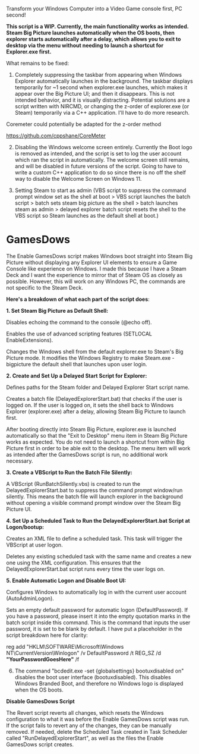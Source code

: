 Transform your Windows Computer into a Video Game console first, PC second!

**This script is a WIP. Currently, the main functionality works as intended. Steam Big Picture launches automatically when the OS boots, then explorer starts automatically after a delay, which allows you to exit to desktop via the menu without needing to launch a shortcut for Explorer.exe first.**

What remains to be fixed:

1. Completely suppressing the taskbar from appearing when Windows Explorer automatically launches in the background. The taskbar displays temporarily for ~1 second when explorer.exe launches, which makes it appear over the Big Picture UI; and then it disappears. This is not intended behavior, and it is visually distracting. Potential solutions are a script written with NIRCMD, or changing the z-order of explorer.exe (or Steam) temporarily via a C++ application. I'll have to do more research.

Coremeter could potentially be adapted for the z-order method

https://github.com/cppshane/CoreMeter

2. Disabling the Windows welcome screen entirely. Currently the Boot logo is removed as intended, and the script is set to log the user account which ran the script in automatically. The welcome screen still remains, and will be disabled in future versions of the script. Going to have to write a custom C++ application to do so since there is no off the shelf way to disable the Welcome Screen on Windows 11.

3. Setting Steam to start as admin (VBS script to suppress the command prompt window set as the shell at boot > VBS script launches the batch script > batch sets steam big picture as the shell > batch launches steam as admin > delayed explorer batch script resets the shell to the VBS script so Steam launches as the default shell at boot.)

# GamesDows
The Enable GamesDows script makes Windows boot straight into Steam Big Picture without displaying any Explorer UI elements to ensure a Game Console like experience on Windows. I made this because I have a Steam Deck and I want the experience to mirror that of Steam OS as closely as possible. However, this will work on any Windows PC, the commands are not specific to the Steam Deck.

**Here's a breakdown of what each part of the script does**:

**1. Set Steam Big Picture as Default Shell:**

Disables echoing the command to the console (@echo off).

Enables the use of advanced scripting features (SETLOCAL EnableExtensions).

Changes the Windows shell from the default explorer.exe to Steam's Big Picture mode. It modifies the Windows Registry to make Steam.exe -bigpicture the default shell that launches upon user login.

**2. Create and Set Up a Delayed Start Script for Explorer:**

Defines paths for the Steam folder and Delayed Explorer Start script name.

Creates a batch file (DelayedExplorerStart.bat) that checks if the user is logged on. If the user is logged on, it sets the shell back to Windows Explorer (explorer.exe) after a delay, allowing Steam Big Picture to launch first. 

After booting directly into Steam Big Picture, explorer.exe is launched automatically so that the "Exit to Desktop" menu item in Steam Big Picture works as expected. You do not need to launch a shortcut from within Big Picture first in order to be able exit to the desktop. The menu item will work as intended after the GamesDows script is run, no additional work necessary.

**3. Create a VBScript to Run the Batch File Silently:**

A VBScript (RunBatchSilently.vbs) is created to run the DelayedExplorerStart.bat to suppress the command prompt window/run silently. This means the batch file will launch explorer in the background without opening a visible command prompt window over the Steam Big Picture UI.

**4. Set Up a Scheduled Task to Run the DelayedExplorerStart.bat Script at Logon/bootup:**

Creates an XML file to define a scheduled task. This task will trigger the VBScript at user logon.

Deletes any existing scheduled task with the same name and creates a new one using the XML configuration. This ensures that the DelayedExplorerStart.bat script runs every time the user logs on.

**5. Enable Automatic Logon and Disable Boot UI:**

Configures Windows to automatically log in with the current user account (AutoAdminLogon).

Sets an empty default password for automatic logon (DefaultPassword). If you have a password, please insert it into the empty quotation marks in the batch script inside this command. This is the command that inputs the user password, it is set to be blank by default. I have put a placeholder in the script breakdown here for clarity: 

reg add "HKLM\SOFTWARE\Microsoft\Windows NT\CurrentVersion\Winlogon" /v DefaultPassword /t REG_SZ /d **"YourPasswordGoesHere"** /f

6. The command "bcdedit.exe -set {globalsettings} bootuxdisabled on" disables the boot user interface (bootuxdisabled). This disables Windows Branded Boot, and therefore no Windows logo is displayed when the OS boots.

**Disable GamesDows Script**

The Revert script reverts all changes, which resets the Windows configuration to what it was before the Enable GamesDows script was run. If the script fails to revert any of the changes, they can be manually removed. If needed, delete the Scheduled Task created in Task Scheduler called "RunDelayedExplorerStart", as well as the files the Enable GamesDows script creates.
